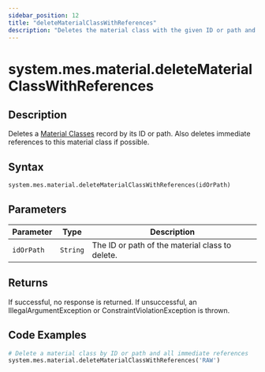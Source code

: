 ```yaml
---
sidebar_position: 12
title: "deleteMaterialClassWithReferences"
description: "Deletes the material class with the given ID or path and any immediate references to this material class if possible."
---
```


# system.mes.material.deleteMaterialClassWithReferences

## Description

Deletes a [Material Classes](../../data-model/material-model/material-class) record by its ID or path.
Also deletes immediate references to this material class if possible.

## Syntax

```python
system.mes.material.deleteMaterialClassWithReferences(idOrPath)
```

## Parameters

| Parameter  | Type     | Description                                     |
| ---------- | -------- | ----------------------------------------------- |
| `idOrPath` | `String` | The ID or path of the material class to delete. |

## Returns

If successful, no response is returned. If unsuccessful, an IllegalArgumentException or ConstraintViolationException is thrown.

## Code Examples

```python
# Delete a material class by ID or path and all immediate references
system.mes.material.deleteMaterialClassWithReferences('RAW')
```

